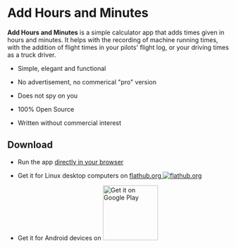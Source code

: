 # Add Hours and Minutes

**Add Hours and Minutes** is a simple calculator app that adds times given in hours
and minutes. It helps with the recording of machine running times, with the
addition of flight times in your pilots' flight log, or your driving times as a
truck driver.

- Simple, elegant and functional

- No advertisement, no commerical "pro" version

- Does not spy on you

- 100% Open Source

- Written without commercial interest

## Download

- Run the app [directly in your browser](https://cplx.vm.uni-freiburg.de/storage/software/addhoursandminutes/wasm/addhoursandminutes.html)

- Get it for Linux desktop computers on [flathub.org ![flathub.org](https://flathub.org/assets/themes/flathub/flathub-logo-toolbar.svg)](https://flathub.org/apps/details/de.akaflieg_freiburg.cavok.add_hours_and_minutes)

- Get it for Android devices on <a href='https://play.google.com/store/apps/details?id=de.akaflieg_freiburg.cavok.add_hours_and_minutes&pcampaignid=pcampaignidMKT-Other-global-all-co-prtnr-py-PartBadge-Mar2515-1'><img alt='Get it on Google Play' src='https://play.google.com/intl/en_us/badges/static/images/badges/en_badge_web_generic.png' width=125px/></a>